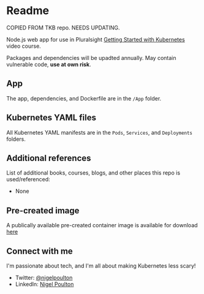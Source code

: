 # Readme

COPIED FROM TKB repo. NEEDS UPDATING.

Node.js web app for use in Pluralsight [Getting Started with Kubernetes](https://app.pluralsight.com/library/courses/getting-started-kubernetes/table-of-contents) video course.

Packages and dependencies will be upadted annually. May contain vulnerable code, **use at own risk**.

## App

The app, dependencies, and Dockerfile are in the `/App` folder.

## Kubernetes YAML files

All Kubernetes YAML manifests are in the `Pods`, `Services`, and `Deployments` folders.

## Additional references

List of additional books, courses, blogs, and other places this repo is used/referenced:

- None

## Pre-created image

A publically available pre-created container image is available for download [here](https://hub.docker.com/repository/docker/nigelpoulton/getting-started-k8s)

## Connect with me

I'm passionate about tech, and I'm all about making Kubernetes less scary!

- Twitter: [@nigelpoulton](https://twitter.com/nigelpoulton)
- LinkedIn: [Nigel Poulton](https://www.linkedin.com/in/nigelpoulton/)
